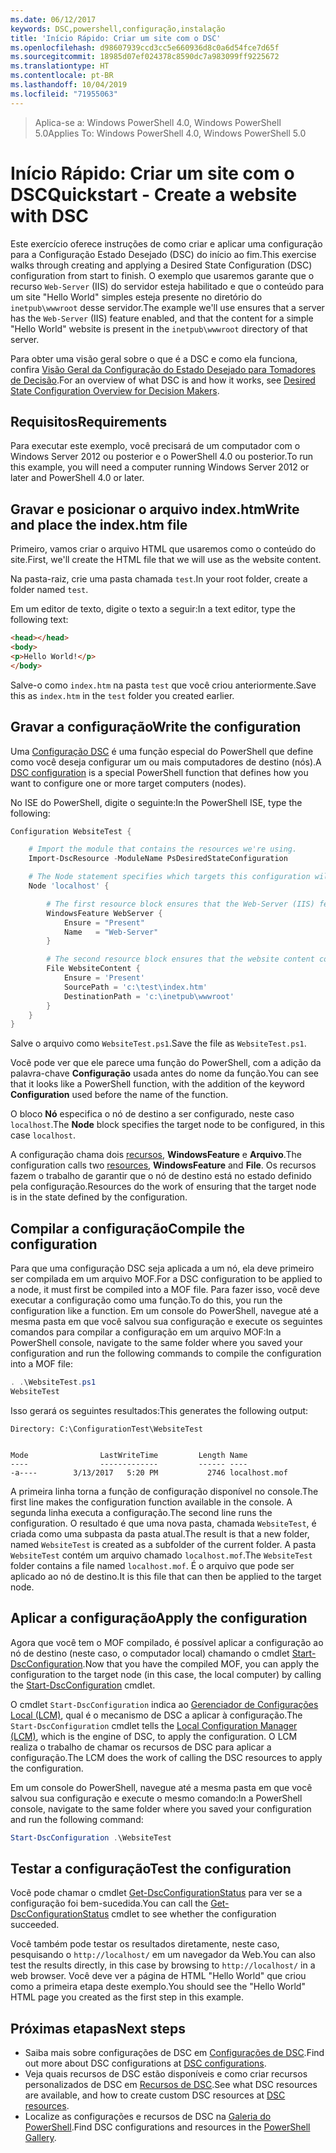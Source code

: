 ```yaml
---
ms.date: 06/12/2017
keywords: DSC,powershell,configuração,instalação
title: 'Início Rápido: Criar um site com o DSC'
ms.openlocfilehash: d98607939ccd3cc5e660936d8c0a6d54fce7d65f
ms.sourcegitcommit: 18985d07ef024378c8590dc7a983099ff9225672
ms.translationtype: HT
ms.contentlocale: pt-BR
ms.lasthandoff: 10/04/2019
ms.locfileid: "71955063"
---
```

> <span data-ttu-id="3c22d-103">Aplica-se a: Windows PowerShell 4.0, Windows PowerShell 5.0</span><span class="sxs-lookup"><span data-stu-id="3c22d-103">Applies To: Windows PowerShell 4.0, Windows PowerShell 5.0</span></span>

# <a name="quickstart---create-a-website-with-dsc"></a><span data-ttu-id="3c22d-104">Início Rápido: Criar um site com o DSC</span><span class="sxs-lookup"><span data-stu-id="3c22d-104">Quickstart - Create a website with DSC</span></span>

<span data-ttu-id="3c22d-105">Este exercício oferece instruções de como criar e aplicar uma configuração para a Configuração Estado Desejado (DSC) do início ao fim.</span><span class="sxs-lookup"><span data-stu-id="3c22d-105">This exercise walks through creating and applying a Desired State Configuration (DSC) configuration from start to finish.</span></span>
<span data-ttu-id="3c22d-106">O exemplo que usaremos garante que o recurso `Web-Server` (IIS) do servidor esteja habilitado e que o conteúdo para um site "Hello World" simples esteja presente no diretório do `inetpub\wwwroot` desse servidor.</span><span class="sxs-lookup"><span data-stu-id="3c22d-106">The example we'll use ensures that a server has the `Web-Server` (IIS) feature enabled, and that the content for a simple "Hello World" website is present in the `inetpub\wwwroot` directory of that server.</span></span>

<span data-ttu-id="3c22d-107">Para obter uma visão geral sobre o que é a DSC e como ela funciona, confira [Visão Geral da Configuração do Estado Desejado para Tomadores de Decisão](../overview/decisionMaker.md).</span><span class="sxs-lookup"><span data-stu-id="3c22d-107">For an overview of what DSC is and how it works, see [Desired State Configuration Overview for Decision Makers](../overview/decisionMaker.md).</span></span>

## <a name="requirements"></a><span data-ttu-id="3c22d-108">Requisitos</span><span class="sxs-lookup"><span data-stu-id="3c22d-108">Requirements</span></span>

<span data-ttu-id="3c22d-109">Para executar este exemplo, você precisará de um computador com o Windows Server 2012 ou posterior e o PowerShell 4.0 ou posterior.</span><span class="sxs-lookup"><span data-stu-id="3c22d-109">To run this example, you will need a computer running Windows Server 2012 or later and PowerShell 4.0 or later.</span></span>

## <a name="write-and-place-the-indexhtm-file"></a><span data-ttu-id="3c22d-110">Gravar e posicionar o arquivo index.htm</span><span class="sxs-lookup"><span data-stu-id="3c22d-110">Write and place the index.htm file</span></span>

<span data-ttu-id="3c22d-111">Primeiro, vamos criar o arquivo HTML que usaremos como o conteúdo do site.</span><span class="sxs-lookup"><span data-stu-id="3c22d-111">First, we'll create the HTML file that we will use as the website content.</span></span>

<span data-ttu-id="3c22d-112">Na pasta-raiz, crie uma pasta chamada `test`.</span><span class="sxs-lookup"><span data-stu-id="3c22d-112">In your root folder, create a folder named `test`.</span></span>

<span data-ttu-id="3c22d-113">Em um editor de texto, digite o texto a seguir:</span><span class="sxs-lookup"><span data-stu-id="3c22d-113">In a text editor, type the following text:</span></span>

```html
<head></head>
<body>
<p>Hello World!</p>
</body>
```

<span data-ttu-id="3c22d-114">Salve-o como `index.htm` na pasta `test` que você criou anteriormente.</span><span class="sxs-lookup"><span data-stu-id="3c22d-114">Save this as `index.htm` in the `test` folder you created earlier.</span></span>

## <a name="write-the-configuration"></a><span data-ttu-id="3c22d-115">Gravar a configuração</span><span class="sxs-lookup"><span data-stu-id="3c22d-115">Write the configuration</span></span>

<span data-ttu-id="3c22d-116">Uma [Configuração DSC](../configurations/configurations.md) é uma função especial do PowerShell que define como você deseja configurar um ou mais computadores de destino (nós).</span><span class="sxs-lookup"><span data-stu-id="3c22d-116">A [DSC configuration](../configurations/configurations.md) is a special PowerShell function that defines how you want to configure one or more target computers (nodes).</span></span>

<span data-ttu-id="3c22d-117">No ISE do PowerShell, digite o seguinte:</span><span class="sxs-lookup"><span data-stu-id="3c22d-117">In the PowerShell ISE, type the following:</span></span>

```powershell
Configuration WebsiteTest {

    # Import the module that contains the resources we're using.
    Import-DscResource -ModuleName PsDesiredStateConfiguration

    # The Node statement specifies which targets this configuration will be applied to.
    Node 'localhost' {

        # The first resource block ensures that the Web-Server (IIS) feature is enabled.
        WindowsFeature WebServer {
            Ensure = "Present"
            Name   = "Web-Server"
        }

        # The second resource block ensures that the website content copied to the website root folder.
        File WebsiteContent {
            Ensure = 'Present'
            SourcePath = 'c:\test\index.htm'
            DestinationPath = 'c:\inetpub\wwwroot'
        }
    }
}
```

<span data-ttu-id="3c22d-118">Salve o arquivo como `WebsiteTest.ps1`.</span><span class="sxs-lookup"><span data-stu-id="3c22d-118">Save the file as `WebsiteTest.ps1`.</span></span>

<span data-ttu-id="3c22d-119">Você pode ver que ele parece uma função do PowerShell, com a adição da palavra-chave **Configuração** usada antes do nome da função.</span><span class="sxs-lookup"><span data-stu-id="3c22d-119">You can see that it looks like a PowerShell function, with the addition of the keyword **Configuration** used before the name of the function.</span></span>

<span data-ttu-id="3c22d-120">O bloco **Nó** especifica o nó de destino a ser configurado, neste caso `localhost`.</span><span class="sxs-lookup"><span data-stu-id="3c22d-120">The **Node** block specifies the target node to be configured, in this case `localhost`.</span></span>

<span data-ttu-id="3c22d-121">A configuração chama dois [recursos](../resources/resources.md), **WindowsFeature** e **Arquivo**.</span><span class="sxs-lookup"><span data-stu-id="3c22d-121">The configuration calls two [resources](../resources/resources.md), **WindowsFeature** and **File**.</span></span>
<span data-ttu-id="3c22d-122">Os recursos fazem o trabalho de garantir que o nó de destino está no estado definido pela configuração.</span><span class="sxs-lookup"><span data-stu-id="3c22d-122">Resources do the work of ensuring that the target node is in the state defined by the configuration.</span></span>

## <a name="compile-the-configuration"></a><span data-ttu-id="3c22d-123">Compilar a configuração</span><span class="sxs-lookup"><span data-stu-id="3c22d-123">Compile the configuration</span></span>

<span data-ttu-id="3c22d-124">Para que uma configuração DSC seja aplicada a um nó, ela deve primeiro ser compilada em um arquivo MOF.</span><span class="sxs-lookup"><span data-stu-id="3c22d-124">For a DSC configuration to be applied to a node, it must first be compiled into a MOF file.</span></span>
<span data-ttu-id="3c22d-125">Para fazer isso, você deve executar a configuração como uma função.</span><span class="sxs-lookup"><span data-stu-id="3c22d-125">To do this, you run the configuration like a function.</span></span>
<span data-ttu-id="3c22d-126">Em um console do PowerShell, navegue até a mesma pasta em que você salvou sua configuração e execute os seguintes comandos para compilar a configuração em um arquivo MOF:</span><span class="sxs-lookup"><span data-stu-id="3c22d-126">In a PowerShell console, navigate to the same folder where you saved your configuration and run the following commands to compile the configuration into a MOF file:</span></span>

```powershell
. .\WebsiteTest.ps1
WebsiteTest
```

<span data-ttu-id="3c22d-127">Isso gerará os seguintes resultados:</span><span class="sxs-lookup"><span data-stu-id="3c22d-127">This generates the following output:</span></span>

```
Directory: C:\ConfigurationTest\WebsiteTest


Mode                LastWriteTime         Length Name
----                -------------         ------ ----
-a----        3/13/2017   5:20 PM           2746 localhost.mof
```

<span data-ttu-id="3c22d-128">A primeira linha torna a função de configuração disponível no console.</span><span class="sxs-lookup"><span data-stu-id="3c22d-128">The first line makes the configuration function available in the console.</span></span>
<span data-ttu-id="3c22d-129">A segunda linha executa a configuração.</span><span class="sxs-lookup"><span data-stu-id="3c22d-129">The second line runs the configuration.</span></span>
<span data-ttu-id="3c22d-130">O resultado é que uma nova pasta, chamada `WebsiteTest`, é criada como uma subpasta da pasta atual.</span><span class="sxs-lookup"><span data-stu-id="3c22d-130">The result is that a new folder, named `WebsiteTest` is created as a subfolder of the current folder.</span></span>
<span data-ttu-id="3c22d-131">A pasta `WebsiteTest` contém um arquivo chamado `localhost.mof`.</span><span class="sxs-lookup"><span data-stu-id="3c22d-131">The `WebsiteTest` folder contains a file named `localhost.mof`.</span></span>
<span data-ttu-id="3c22d-132">É o arquivo que pode ser aplicado ao nó de destino.</span><span class="sxs-lookup"><span data-stu-id="3c22d-132">It is this file that can then be applied to the target node.</span></span>

## <a name="apply-the-configuration"></a><span data-ttu-id="3c22d-133">Aplicar a configuração</span><span class="sxs-lookup"><span data-stu-id="3c22d-133">Apply the configuration</span></span>

<span data-ttu-id="3c22d-134">Agora que você tem o MOF compilado, é possível aplicar a configuração ao nó de destino (neste caso, o computador local) chamando o cmdlet [Start-DscConfiguration](/powershell/module/psdesiredstateconfiguration/start-dscconfiguration).</span><span class="sxs-lookup"><span data-stu-id="3c22d-134">Now that you have the compiled MOF, you can apply the configuration to the target node (in this case, the local computer) by calling the [Start-DscConfiguration](/powershell/module/psdesiredstateconfiguration/start-dscconfiguration) cmdlet.</span></span>

<span data-ttu-id="3c22d-135">O cmdlet `Start-DscConfiguration` indica ao [Gerenciador de Configurações Local (LCM)](../managing-nodes/metaConfig.md), qual é o mecanismo de DSC a aplicar à configuração.</span><span class="sxs-lookup"><span data-stu-id="3c22d-135">The `Start-DscConfiguration` cmdlet tells the [Local Configuration Manager (LCM)](../managing-nodes/metaConfig.md), which is the engine of DSC, to apply the configuration.</span></span>
<span data-ttu-id="3c22d-136">O LCM realiza o trabalho de chamar os recursos de DSC para aplicar a configuração.</span><span class="sxs-lookup"><span data-stu-id="3c22d-136">The LCM does the work of calling the DSC resources to apply the configuration.</span></span>

<span data-ttu-id="3c22d-137">Em um console do PowerShell, navegue até a mesma pasta em que você salvou sua configuração e execute o mesmo comando:</span><span class="sxs-lookup"><span data-stu-id="3c22d-137">In a PowerShell console, navigate to the same folder where you saved your configuration and run the following command:</span></span>

```powershell
Start-DscConfiguration .\WebsiteTest
```

## <a name="test-the-configuration"></a><span data-ttu-id="3c22d-138">Testar a configuração</span><span class="sxs-lookup"><span data-stu-id="3c22d-138">Test the configuration</span></span>

<span data-ttu-id="3c22d-139">Você pode chamar o cmdlet [Get-DscConfigurationStatus](/powershell/module/psdesiredstateconfiguration/get-dscconfigurationstatus) para ver se a configuração foi bem-sucedida.</span><span class="sxs-lookup"><span data-stu-id="3c22d-139">You can call the [Get-DscConfigurationStatus](/powershell/module/psdesiredstateconfiguration/get-dscconfigurationstatus) cmdlet to see whether the configuration succeeded.</span></span>

<span data-ttu-id="3c22d-140">Você também pode testar os resultados diretamente, neste caso, pesquisando o `http://localhost/` em um navegador da Web.</span><span class="sxs-lookup"><span data-stu-id="3c22d-140">You can also test the results directly, in this case by browsing to `http://localhost/` in a web browser.</span></span>
<span data-ttu-id="3c22d-141">Você deve ver a página de HTML "Hello World" que criou como a primeira etapa deste exemplo.</span><span class="sxs-lookup"><span data-stu-id="3c22d-141">You should see the "Hello World" HTML page you created as the first step in this example.</span></span>

## <a name="next-steps"></a><span data-ttu-id="3c22d-142">Próximas etapas</span><span class="sxs-lookup"><span data-stu-id="3c22d-142">Next steps</span></span>

- <span data-ttu-id="3c22d-143">Saiba mais sobre configurações de DSC em [Configurações de DSC](../configurations/configurations.md).</span><span class="sxs-lookup"><span data-stu-id="3c22d-143">Find out more about DSC configurations at [DSC configurations](../configurations/configurations.md).</span></span>
- <span data-ttu-id="3c22d-144">Veja quais recursos de DSC estão disponíveis e como criar recursos personalizados de DSC em [Recursos de DSC](../resources/resources.md).</span><span class="sxs-lookup"><span data-stu-id="3c22d-144">See what DSC resources are available, and how to create custom DSC resources at [DSC resources](../resources/resources.md).</span></span>
- <span data-ttu-id="3c22d-145">Localize as configurações e recursos de DSC na [Galeria do PowerShell](https://www.powershellgallery.com/).</span><span class="sxs-lookup"><span data-stu-id="3c22d-145">Find DSC configurations and resources in the [PowerShell Gallery](https://www.powershellgallery.com/).</span></span>
